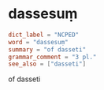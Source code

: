 # dassesuṃ

``` toml
dict_label = "NCPED"
word = "dassesuṃ"
summary = "of dasseti"
grammar_comment = "3 pl."
see_also = ["dasseti"]
```

of dasseti

